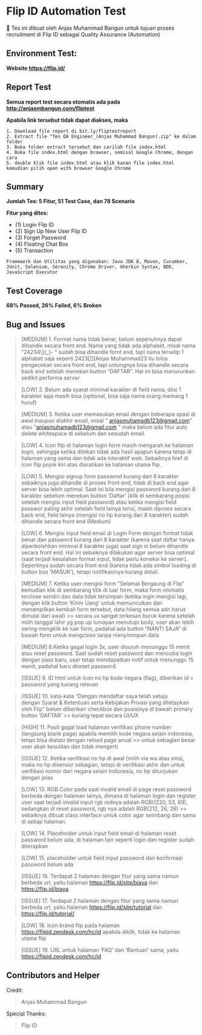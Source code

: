 # Flip ID Automation Test
:art: Tes ini dibuat oleh Anjas Muhammad Bangun untuk tujuan proses recruitment di Flip ID sebagai Quality Assurance (Automation)

## Environment Test:
**Website https://flip.id/**

## Report Test
**Semua report test secara otomatis ada pada http://anjasmbangun.com/fliptest**

**Apabila link tersebut tidak dapat diakses, maka**
```
1. Download file report di bit.ly/fliptestreport
2. Extract file "Tes QA Engineer_(Anjas Muhammad Bangun).zip" ke dalam folder
3. Buka folder extract tersebut dan carilah file index.html
4. Buka file index.html dengan browser, semisal Google Chrome, dengan cara
5. double klik file index.html atau klik kanan file index.html kemudian pilih open with browser Google Chrome
```

## Summary
**Jumlah Tes: 5 Fitur, 51 Test Case, dan 78 Scenario**

**Fitur yang dites:**
* (1) Login Flip ID
* (2) Sign Up New User Flip ID
* (3) Forget Password
* (4) Floating Chat Box
* (5) Transaction

```
Framework dan Utilitas yang digunakan: Java JDK 8, Maven, Cucumber, JUnit, Selenium, Serenity, Chrome Driver, Gherkin Syntax, BDD, JavaScript Executor
```

## Test Coverage
**68% Passed, 26% Failed, 6% Broken**

## Bug and Issues
> [MEDIUM] 1. Format nama tidak benar, belum sepenuhnya dapat dihandle secara front end. Nama yang tidak ada alphabet, 
misal nama “24234\\]{_)- “ sudah bisa dihandle fornt end, tapi nama terselip 1 alphabet saja seperti 2423[]][Anjas Muhammad23 
itu lolos pengecekan secara front end, tapi untungnya bisa dihandle secara back end setelah menekan button “DAFTAR”. 
Hal ini bisa menurunkan sedikit performa server
 
 > [LOW] 2. Belum ada syarat minimal karakter di field nama, diisi 1 karakter saja masih bisa (optional, bisa saja nama orang memang 1 huruf)
 
 > [MEDIUM] 3. Ketika user memasukan email dengan beberapa spasi di awal maupun diakhir email, misal "   anjasmuhamadb123@gmail.com" atau "anjasmuhamadb123@gmail.com    "
 maka belum ada fitur auto delete whitespace di sebelum dan sesudah email.
 
 > [LOW] 4. Icon flip di halaman login form masih mengarah ke halaman login, sehingga ketika ditekan tidak ada hasil apapun karena tetap di halaman yang 
 sama dan tidak ada interaktif web. Sebaiknya href di icon flip pojok kiri atas diarahkan ke halaman utama flip.
 
> [LOW] 5. Mengisi signup form passwrod kurang dari 8 karakter sebaiknya juga dihandle di proses front end, tidak di back end agar server bisa lebih optimal. 
Saat ini bila mengisi password kurang dari 8 karakter sebelum menekan button ‘Daftar’ (klik di sembarang posisi setelah mengisi input field password) atau 
ketika mengisi field passwor paling akhir setelah field lainya terisi, masih diproes secara back end, field lainya (mengisi no hp kurang dari 8 karakter) 
sudah dihandle secara front end (Medium)

> [LOW] 6. Mengisi input field email di Login Form dengan format tidak benar dan password kurang dari 8 karakter (karena saat daftar hanya diperbolehkan minimal 8 
karakter juga) saat sign in belum dihandle secara front end. Hal ini sebaiknya dilakukan agar server bisa optimal (saat terjadi kesalahan format input, 
tidak perlu koneksi ke server). Sepertinya sudah secara front end (karena tidak ada simbol loading di button box ‘MASUK’), 
tetapi notifikasinya kurang detail.

> [MEDIUM] 7. Ketika user mengisi form "Selamat Bergaung di Flip“ kemudian klik di sembarang titik di luar form, maka form otomatis terclose sendiri dan 
data tidak tersimpan (ketika ingin mengisi lagi, dengan klik button ‘Kirim Uang’ untuk memunculkan dan menampilkan kembali form tersebut, 
data hilang semua adn harus dimulai dari awal) >> secara ux sangat terkesan buruk karena setelah milih tanggal lahir yg pop up lumayan menutupi body, 
user akan lebih sering mengklik ke luar form, padahal ada button “NANTI SAJA” di bawah form untuk mengclose tanpa menyimmpan data

> [MEDIUM] 8.Ketika gagal login 3x, user disuruh menunggu 15 menit atau reset password. Saat sudah reset password dan mencoba login dengan pass baru, 
user tetap mendapatkan notif untuk menunggu 15 menit, padahal baru direset password. 

> [ISSUE] 9. ID html untuk icon no hp kode negara (flag), diberikan id = password yang kurang relevan

> [ISSUE] 10. kata-kata “Dengan mendaftar saya telah setuju dengan Syarat & Ketentuan serta Kebijakan Privasi yang ditetapkan oleh Flip” belum diberikan 
checkbox dan posisinya di bawah primary button ‘DAFTAR’ >> kurang tepat secara UI/UX

> [HIGH] 11. Pasti gagal load halaman verifikasi phone number (langsung blank page) apabila memilih kode negara selain indonesia, tetapi bisa diatasi dengan
reload page anual >> untuk sebagian besar user akan kesulitan dan tidak mengerti

> [ISSUE] 12. Ketika verifikasi no hp di awal (milih via wa atau sms), maka no hp disensor sebagian, tetapi di verifikasi akhir dan untuk verifikasi nomor dari
negara selain Indonesia, no hp ditunjukan dengan jelas

> [LOW] 13. RGB Color pada saat invalid email di page reset password berbeda dengan halaman lainya, dimana di halaman login dan register user saat terjadi 
invalid input rgb rednya adalah RGB((220, 53, 69), sedangkan di reset password, rgb nya adalah RGB(212, 26, 26) >> sebaiknya dibuat class interface untuk color 
agar seimbang dan sama di setiap halaman.

> [LOW] 14. Placeholder untuk input field email di halaman reset password belum ada, di halaman lain seperti login dan register sudah diterapkan

> [LOW] 15. placeholder untuk field input password dan konfirmasi password belum ada

> [ISSUE] 16. Terdapat 2 halaman dengan fitur yang sama namun berbeda url, yaitu halaman https://flip.id/site/biaya dan https://flip.id/biaya 


> [ISSUE] 17. Terdapat 2 halaman dengan fitur yang sama namun berbeda url, yaitu halaman https://flip.id/site/tutorial dan https://flip.id/tutorial/

> [LOW] 18. Icon brand flip pada halaman https://flipid.zendesk.com/hc/id apabila diklik, tidak ke halaman utama flip

> [ISSUE] 19. URL untuk halaman ‘FAQ’ dan ‘Bantuan’ sama, yaitu https://flipid.zendesk.com/hc/id


## Contributors and Helper
Credit:
> Anjas Muhammad Bangun

Special Thanks:
> Flip ID
